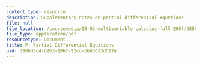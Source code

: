 ```yaml
---
content_type: resource
description: Supplementary notes on partial differential equations.
file: null
file_location: /coursemedia/18-02-multivariable-calculus-fall-2007/3886d5c4b263106792cdd6dd613d517e_part_diff_eqn.pdf
file_type: application/pdf
resourcetype: Document
title: P. Partial Differential Equations
uid: 3886d5c4-b263-1067-92cd-d6dd613d517e
---
```


